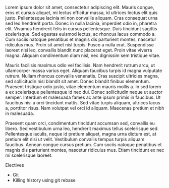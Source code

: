 Lorem ipsum dolor sit amet, consectetur adipiscing elit. Mauris congue, eros et cursus aliquet, mi lectus efficitur massa, id ultrices lectus elit quis justo. Pellentesque lacinia mi non convallis aliquam. Cras consequat urna sed leo hendrerit porta. Donec in nulla lacinia, imperdiet odio in, pharetra elit. Vivamus hendrerit felis in cursus pellentesque. Duis tincidunt sagittis scelerisque. Sed egestas euismod lectus, ac rhoncus lacus commodo a. Cum sociis natoque penatibus et magnis dis parturient montes, nascetur ridiculus mus. Proin sit amet nisl turpis. Fusce a nulla erat. Suspendisse laoreet nisi leo, convallis blandit nunc placerat eget. Proin vitae viverra magna. Aliquam condimentum diam nisl, nec dignissim sem tristique vitae.

Mauris facilisis maximus odio vel facilisis. Nam hendrerit rutrum arcu, ut ullamcorper massa varius eget. Aliquam faucibus turpis id magna vulputate rutrum. Nullam rhoncus convallis venenatis. Cras suscipit ultricies magna, sed sollicitudin nisl blandit sit amet. Donec blandit finibus elementum. Praesent tristique odio justo, vitae elementum mauris mollis a. In sed lorem a ex scelerisque pellentesque id nec dui. Donec sollicitudin neque ut auctor semper. Interdum et malesuada fames ac ante ipsum primis in faucibus. Ut faucibus nisi a orci tincidunt mattis. Sed vitae turpis aliquam, ultrices lacus a, porttitor risus. Nam volutpat vel orci id aliquam. Maecenas pretium et nibh in malesuada.

Praesent quam orci, condimentum tincidunt accumsan sed, convallis eu libero. Sed vestibulum urna leo, hendrerit maximus tellus scelerisque sed. Pellentesque iaculis, neque id pretium aliquet, magna urna dictum est, at pretium elit nisi ut velit. Vestibulum convallis tempus turpis aliquam faucibus. Aenean congue cursus pretium. Cum sociis natoque penatibus et magnis dis parturient montes, nascetur ridiculus mus. Etiam tincidunt ex nec mi scelerisque laoreet.

Electives

* Git
* Killing history using git rebase

